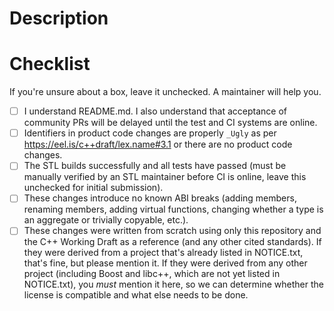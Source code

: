 # Description



# Checklist

If you're unsure about a box, leave it unchecked. A maintainer will help you.

- [ ] I understand README.md. I also understand that acceptance of
  community PRs will be delayed until the test and CI systems are online.
- [ ] Identifiers in product code changes are properly `_Ugly` as per
  https://eel.is/c++draft/lex.name#3.1 or there are no product code changes.
- [ ] The STL builds successfully and all tests have passed (must be manually
  verified by an STL maintainer before CI is online, leave this unchecked for
  initial submission).
- [ ] These changes introduce no known ABI breaks (adding members, renaming
  members, adding virtual functions, changing whether a type is an aggregate
  or trivially copyable, etc.).
- [ ] These changes were written from scratch using only this repository and
  the C++ Working Draft as a reference (and any other cited standards).
  If they were derived from a project that's already listed in NOTICE.txt,
  that's fine, but please mention it. If they were derived from any other
  project (including Boost and libc++, which are not yet listed in
  NOTICE.txt), you *must* mention it here, so we can determine whether the
  license is compatible and what else needs to be done.
